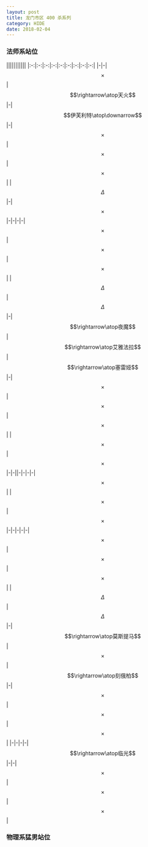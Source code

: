```yaml
---
layout: post
title: 龙门市区 400 杀系列
category: HIDE
date: 2018-02-04
---
```


### 法师系站位

|||||||||||
|:-:|:-:|:-:|:-:|:-:|:-:|:-:|:-:|:-:|
|-|-|$$\times$$|$$\rightarrow\atop天火$$|-|$$伊芙利特\atop\downarrow$$|-|$$\times$$|$$\times$$|$$\times$$|
|$$\Delta$$|-|$$\times$$|-|-|-|-|$$\times$$|$$\times$$|$$\times$$|
|$$\Delta$$|$$\Delta$$|-|$$\rightarrow\atop夜魔$$|$$\rightarrow\atop艾雅法拉$$|$$\rightarrow\atop塞雷娅$$|-|$$\times$$|$$\times$$|$$\times$$|
|$$\times$$|$$\times$$|-|-||-|-|-|-|$$\times$$|
|$$\times$$|$$\times$$|-|-|-|-|-|$$\times$$|$$\times$$|$$\times$$|
|$$\Delta$$|$$\Delta$$|-|$$\rightarrow\atop莫斯提马$$|$$\times$$|$$\rightarrow\atop刻俄柏$$|-|$$\times$$|$$\times$$|$$\times$$|
|-|-|-|-|$$\rightarrow\atop临光$$|-|-|$$\times$$|$$\times$$|$$\times$$|

### 物理系猛男站位